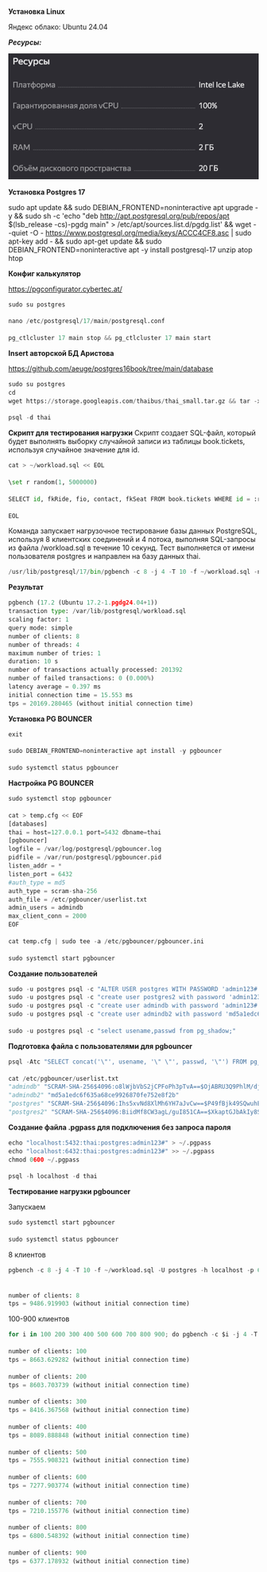 **Установка Linux**

Яндекс облако: Ubuntu 24.04 

***Ресурсы:***

![Image alt](https://github.com/dmatwe/projects/blob/main/postgres17/01deploy/Screenshot%202025-01-29%20at%2014.13.02.png)

**Установка Postgres 17**

sudo apt update && sudo DEBIAN_FRONTEND=noninteractive apt upgrade -y && sudo sh -c 'echo "deb http://apt.postgresql.org/pub/repos/apt $(lsb_release -cs)-pgdg main" > /etc/apt/sources.list.d/pgdg.list' && wget --quiet -O - https://www.postgresql.org/media/keys/ACCC4CF8.asc | sudo apt-key add - && sudo apt-get update && sudo DEBIAN_FRONTEND=noninteractive apt -y install postgresql-17 unzip atop htop


**Конфиг калькулятор**

https://pgconfigurator.cybertec.at/


```python
sudo su postgres 

nano /etc/postgresql/17/main/postgresql.conf

pg_ctlcluster 17 main stop && pg_ctlcluster 17 main start
```

**Insert авторской БД Аристова**

https://github.com/aeuge/postgres16book/tree/main/database

```python
sudo su postgres
cd 
wget https://storage.googleapis.com/thaibus/thai_small.tar.gz && tar -xf thai_small.tar.gz && psql < thai.sql

psql -d thai
```

**Скрипт для тестирования нагрузки**
Скрипт создает SQL-файл, который будет выполнять выборку случайной записи из таблицы book.tickets, используя случайное значение для id.

```python
cat > ~/workload.sql << EOL

\set r random(1, 5000000)

SELECT id, fkRide, fio, contact, fkSeat FROM book.tickets WHERE id = :r;

EOL
```


Команда запускает нагрузочное тестирование базы данных PostgreSQL, используя 8 клиентских соединений и 4 потока, выполняя SQL-запросы из файла /workload.sql в течение 10 секунд. Тест выполняется от имени пользователя postgres и направлен на базу данных thai.

```python
/usr/lib/postgresql/17/bin/pgbench -c 8 -j 4 -T 10 -f ~/workload.sql -n -U postgres thai
```

**Результат**

```python
pgbench (17.2 (Ubuntu 17.2-1.pgdg24.04+1))
transaction type: /var/lib/postgresql/workload.sql
scaling factor: 1
query mode: simple
number of clients: 8
number of threads: 4
maximum number of tries: 1
duration: 10 s
number of transactions actually processed: 201392
number of failed transactions: 0 (0.000%)
latency average = 0.397 ms
initial connection time = 15.553 ms
tps = 20169.280465 (without initial connection time)
```

**Установка PG BOUNCER**

```python
exit

sudo DEBIAN_FRONTEND=noninteractive apt install -y pgbouncer

sudo systemctl status pgbouncer
```

**Настройка PG BOUNCER**

```python
sudo systemctl stop pgbouncer

cat > temp.cfg << EOF
[databases]
thai = host=127.0.0.1 port=5432 dbname=thai
[pgbouncer]
logfile = /var/log/postgresql/pgbouncer.log
pidfile = /var/run/postgresql/pgbouncer.pid
listen_addr = *
listen_port = 6432
#auth_type = md5
auth_type = scram-sha-256
auth_file = /etc/pgbouncer/userlist.txt
admin_users = admindb
max_client_conn = 2000
EOF

cat temp.cfg | sudo tee -a /etc/pgbouncer/pgbouncer.ini

sudo systemctl start pgbouncer
```


**Создание пользователей**

```python
sudo -u postgres psql -c "ALTER USER postgres WITH PASSWORD 'admin123#';";
sudo -u postgres psql -c "create user postgres2 with password 'admin123#';";
sudo -u postgres psql -c "create user admindb with password 'admin123#';";
sudo -u postgres psql -c "create user admindb2 with password 'md5a1edc6f635a68ce9926870fe752e8f2b';";

sudo -u postgres psql -c "select usename,passwd from pg_shadow;"
```



**Подготовка файла с пользователями для pgbouncer**

```python
psql -Atc "SELECT concat('\"', usename, '\" \"', passwd, '\"') FROM pg_shadow ORDER BY 1" > /etc/pgbouncer/userlist.txt

cat /etc/pgbouncer/userlist.txt 
"admindb" "SCRAM-SHA-256$4096:o8lWjbVbS2jCPFoPh3pTvA==$OjABRU3Q9PhlM/djkTkNu71nUrKxlpUAzOycRf4oV5Y=:9h49FR8YqU3Ow4Extgchd6dLIZYidhOBb4qFRb2gTgU="
"admindb2" "md5a1edc6f635a68ce9926870fe752e8f2b"
"postgres" "SCRAM-SHA-256$4096:Ihs5xvNd8XlMh6YH7aJvCw==$P49fBjk49SQwuhEXr4OGQ8ihBXa5KfW8WhZEwZNdyhE=:QQgo78QoT9cZ7DM5J6dYRN9Vqy69rbxbEdK7qRZ7iGQ="
"postgres2" "SCRAM-SHA-256$4096:BiidMf8CW3agL/guI851CA==$XkaptGJbAkIy8S8oB238zWBjTeVY3XhOIiox8mooVyM=:B+DWfpChK+FJpuiGamLxkx98u62vV2+sfP7OBcNbAaA="
```

**Создание файла .pgpass для подключения без запроса пароля**

```python
echo "localhost:5432:thai:postgres:admin123#" > ~/.pgpass
echo "localhost:6432:thai:postgres:admin123#" >> ~/.pgpass
chmod 0600 ~/.pgpass

psql -h localhost -d thai
```


**Тестирование нагрузки pgbouncer**

Запускаем

```python
sudo systemctl start pgbouncer

sudo systemctl status pgbouncer

```
8 клиентов

```python
pgbench -c 8 -j 4 -T 10 -f ~/workload.sql -U postgres -h localhost -p 6432 thai -n | grep -E 'clients|tps'


number of clients: 8
tps = 9486.919903 (without initial connection time)
```

100-900 клиентов
```python
for i in 100 200 300 400 500 600 700 800 900; do pgbench -c $i -j 4 -T 10 -f ~/workload.sql -U postgres -h localhost -p 6432 thai -n | grep -E 'clients|tps'; done

number of clients: 100
tps = 8663.629282 (without initial connection time)

number of clients: 200
tps = 8603.703739 (without initial connection time)

number of clients: 300
tps = 8416.367568 (without initial connection time)

number of clients: 400
tps = 8089.888848 (without initial connection time)

number of clients: 500
tps = 7555.908321 (without initial connection time)

number of clients: 600
tps = 7277.903774 (without initial connection time)

number of clients: 700
tps = 7210.155776 (without initial connection time)

number of clients: 800
tps = 6800.548392 (without initial connection time)

number of clients: 900
tps = 6377.178932 (without initial connection time)
```